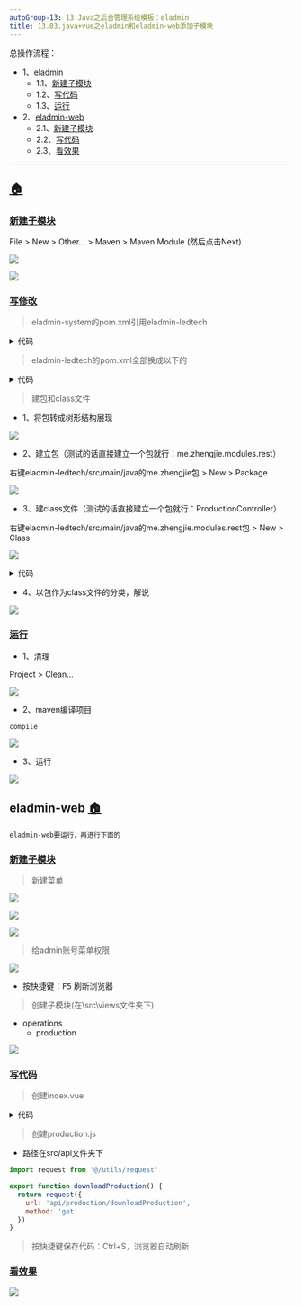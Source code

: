```yaml
---
autoGroup-13: 13.Java之后台管理系统模板：eladmin
title: 13.03.java+vue之eladmin和eladmin-web添加子模块
---
```


总操作流程：
- 1、[eladmin](#eladmin-01) 
    - 1.1、[新建子模块](#eladmin-01-01) 
    - 1.2、[写代码](#eladmin-01-04) 
    - 1.3、[运行](#eladmin-01-03) 
- 2、[eladmin-web](#eladmin-02) 
    - 2.1、[新建子模块](#eladmin-02-01) 
    - 2.2、[写代码](#eladmin-02-02) 
    - 2.3、[看效果](#eladmin-02-03) 

***

##  <a name="eladmin-01" href="#" >:house:</a>
### <a name="eladmin-01-01" href="#" >新建子模块</a>

File > New > Other... > Maven > Maven Module (然后点击Next)

![](./image/13.03-1.png)

![](./image/13.03-2.png)

### <a name="eladmin-01-02" href="#" >写修改</a>

> eladmin-system的pom.xml引用eladmin-ledtech

<details>
<summary>代码</summary>

```xml
        <dependency>
            <groupId>me.zhengjie</groupId>
            <artifactId>eladmin-tools</artifactId>
            <version>2.3</version>
        </dependency>
        
        <dependency>
            <groupId>me.zhengjie</groupId>
            <artifactId>eladmin-ledtech</artifactId>
            <version>2.3</version>
        </dependency>

```

</details>

> eladmin-ledtech的pom.xml全部换成以下的

<details>
<summary>代码</summary>

```xml
<?xml version="1.0"?>
<project xmlns="http://maven.apache.org/POM/4.0.0"
         xmlns:xsi="http://www.w3.org/2001/XMLSchema-instance"
         xsi:schemaLocation="http://maven.apache.org/POM/4.0.0 http://maven.apache.org/xsd/maven-4.0.0.xsd">
  
  <parent>
    <groupId>me.zhengjie</groupId>
    <artifactId>eladmin</artifactId>
    <version>2.3</version>
  </parent>
  <modelVersion>4.0.0</modelVersion>
  
  <artifactId>eladmin-ledtech</artifactId>
  <name>业务模块</name>
  
  <properties>
    <project.build.sourceEncoding>UTF-8</project.build.sourceEncoding>
  </properties>
  
  <dependencies>
        <!-- 同时需要common模块和logging模块只需要引入logging模块即可 -->
        <dependency>
            <groupId>me.zhengjie</groupId>
            <artifactId>eladmin-logging</artifactId>
            <version>2.3</version>
        </dependency>
  </dependencies>
  
</project>

```

</details>

> 建包和class文件



- 1、将包转成树形结构展现

![](./image/13.03-3.png)


- 2、建立包（测试的话直接建立一个包就行：me.zhengjie.modules.rest）

右键eladmin-ledtech/src/main/java的me.zhengjie包 > New > Package

![](./image/13.03-4.png)

- 3、建class文件（测试的话直接建立一个包就行：ProductionController）

右键eladmin-ledtech/src/main/java的me.zhengjie.modules.rest包 > New > Class

![](./image/13.03-5.png)

<details>
<summary>代码</summary>

```java
package me.zhengjie.modules.rest;

import org.springframework.security.access.prepost.PreAuthorize;
import org.springframework.web.bind.annotation.GetMapping;
import org.springframework.web.bind.annotation.PostMapping;
import org.springframework.web.bind.annotation.RequestMapping;
import org.springframework.web.bind.annotation.RestController;

import io.swagger.annotations.Api;
import io.swagger.annotations.ApiOperation;
import me.zhengjie.aop.log.Log;

/**
 * @author DK_Li
 * @date 2019-11-04
 */
@Api(tags = "业务模块：生产进度")
@RestController
@RequestMapping("/api/production")
public class ProductionController {
	
	@Log("查询生产进度")
    @ApiOperation("查询生产进度")
    @GetMapping(value = "/downloadProduction")
	@PreAuthorize("@el.check('production:list')")
    public void getProductionList(){
		System.out.println("111111111111111111111111111");
	}
}

```

</details>

- 4、以包作为class文件的分类，解说

![](./image/13.03-6.png)

### <a name="eladmin-01-03" href="#" >运行</a>

- 1、清理

Project > Clean...

![](./image/13.03-7.png)

- 2、maven编译项目

```
compile
```

![](./image/13.02-1.png)

- 3、运行

![](./image/13.02-3.png)

## eladmin-web <a name="eladmin-02" href="#" >:house:</a>

`eladmin-web要运行，再进行下面的`

### <a name="eladmin-02-01" href="#" >新建子模块</a>

> 新建菜单

![](./image/13.03-8.png)

![](./image/13.03-9.png)

![](./image/13.03-10.png)

> 给admin账号菜单权限

![](./image/13.03-11.png)

- 按快捷键：<kbd>F5</kbd> 刷新浏览器

> 创建子模块(在\src\views文件夹下)

- operations
    - production

![](./image/13.03-12.png)

### <a name="eladmin-02-02" href="#" >写代码</a>

> 创建index.vue

<details>
<summary>代码</summary>

```html
<template>
  <div>
    <h1>222222222222222222222</h1>
  </div>
</template>

<script>
import { downloadProduction } from '@/api/production'
export default {
  name: 'Production',
  data() {
    return {}
  },
  mounted: function() {
    downloadProduction().then(result => {
      this.downloadLoading = false
    }).catch(() => {
      this.downloadLoading = false
    })
  }
}
</script>

<style scoped>
</style>

```

</details>

> 创建production.js

- 路径在src/api文件夹下

```js
import request from '@/utils/request'

export function downloadProduction() {
  return request({
    url: 'api/production/downloadProduction',
    method: 'get'
  })
}

```

> 按快捷键保存代码：Ctrl+S，浏览器自动刷新

### <a name="eladmin-02-03" href="#" >看效果</a>

![](./image/13.03-13.png)